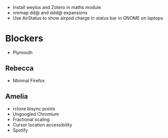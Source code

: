 - Install weylus and Zotero in maths module
- xremap dd@ and ddd@ expansions
- Use AirStatus to show airpod charge in status bar in GNOME on laptops

# Blockers

- Plymouth

## Rebecca
- Minimal Firefox

## Amelia
- rclone bisync points
- Ungoogled Chromium
- Fractional scaling
- Cursor location accessibility
- Spotify
